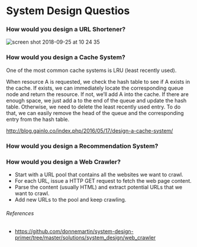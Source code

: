 # System Design Questios

### How would you design a URL Shortener?

![screen shot 2018-09-25 at 10 24 35](https://user-images.githubusercontent.com/11765228/45989231-599aea00-c0ad-11e8-9ba3-7afe4ee024ac.png)

### How would you design a Cache System?

One of the most common cache systems is LRU (least recently used).

When resource A is requested, we check the hash table to see if A exists in the cache. If exists, we can immediately locate the corresponding queue node and return the resource. If not, we’ll add A into the cache. If there are enough space, we just add a to the end of the queue and update the hash table. Otherwise, we need to delete the least recently used entry. To do that, we can easily remove the head of the queue and the corresponding entry from the hash table.

http://blog.gainlo.co/index.php/2016/05/17/design-a-cache-system/

### How would you design a Recommendation System?

### How would you design a Web Crawler?

- Start with a URL pool that contains all the websites we want to crawl.
- For each URL, issue a HTTP GET request to fetch the web page content.
- Parse the content (usually HTML) and extract potential URLs that we want to crawl.
- Add new URLs to the pool and keep crawling.

###### References

- https://github.com/donnemartin/system-design-primer/tree/master/solutions/system_design/web_crawler
